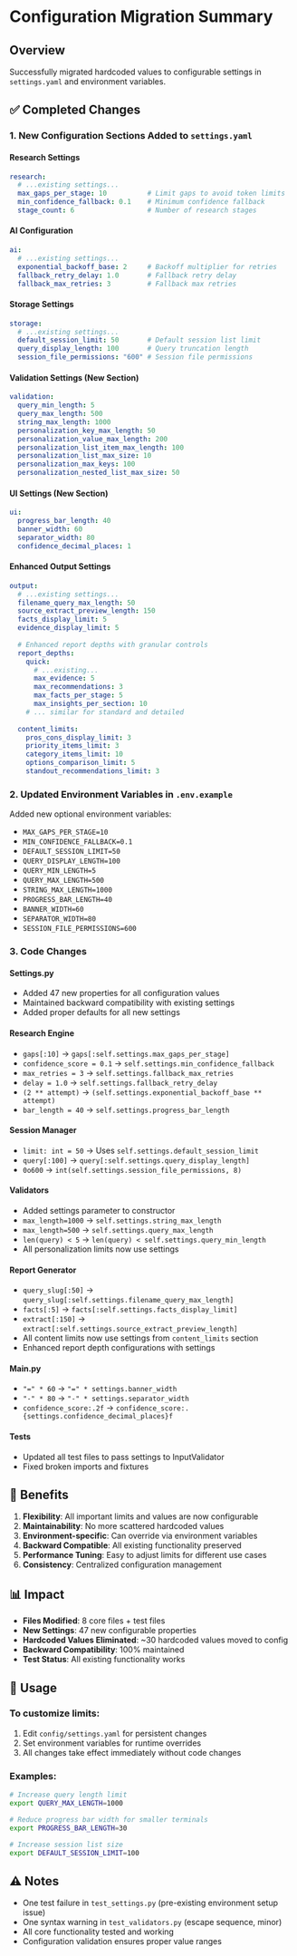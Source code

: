 # Configuration Migration Summary

## Overview
Successfully migrated hardcoded values to configurable settings in `settings.yaml` and environment variables.

## ✅ Completed Changes

### 1. **New Configuration Sections Added to `settings.yaml`**

#### Research Settings
```yaml
research:
  # ...existing settings...
  max_gaps_per_stage: 10          # Limit gaps to avoid token limits
  min_confidence_fallback: 0.1    # Minimum confidence fallback
  stage_count: 6                  # Number of research stages
```

#### AI Configuration
```yaml
ai:
  # ...existing settings...
  exponential_backoff_base: 2     # Backoff multiplier for retries
  fallback_retry_delay: 1.0       # Fallback retry delay
  fallback_max_retries: 3         # Fallback max retries
```

#### Storage Settings
```yaml
storage:
  # ...existing settings...
  default_session_limit: 50       # Default session list limit
  query_display_length: 100       # Query truncation length
  session_file_permissions: "600" # Session file permissions
```

#### Validation Settings (New Section)
```yaml
validation:
  query_min_length: 5
  query_max_length: 500
  string_max_length: 1000
  personalization_key_max_length: 50
  personalization_value_max_length: 200
  personalization_list_item_max_length: 100
  personalization_list_max_size: 10
  personalization_max_keys: 100
  personalization_nested_list_max_size: 50
```

#### UI Settings (New Section)
```yaml
ui:
  progress_bar_length: 40
  banner_width: 60
  separator_width: 80
  confidence_decimal_places: 1
```

#### Enhanced Output Settings
```yaml
output:
  # ...existing settings...
  filename_query_max_length: 50
  source_extract_preview_length: 150
  facts_display_limit: 5
  evidence_display_limit: 5
  
  # Enhanced report depths with granular controls
  report_depths:
    quick:
      # ...existing...
      max_evidence: 5
      max_recommendations: 3
      max_facts_per_stage: 5
      max_insights_per_section: 10
    # ... similar for standard and detailed
    
  content_limits:
    pros_cons_display_limit: 3
    priority_items_limit: 3
    category_items_limit: 10
    options_comparison_limit: 5
    standout_recommendations_limit: 3
```

### 2. **Updated Environment Variables in `.env.example`**

Added new optional environment variables:
- `MAX_GAPS_PER_STAGE=10`
- `MIN_CONFIDENCE_FALLBACK=0.1`
- `DEFAULT_SESSION_LIMIT=50`
- `QUERY_DISPLAY_LENGTH=100`
- `QUERY_MIN_LENGTH=5`
- `QUERY_MAX_LENGTH=500`
- `STRING_MAX_LENGTH=1000`
- `PROGRESS_BAR_LENGTH=40`
- `BANNER_WIDTH=60`
- `SEPARATOR_WIDTH=80`
- `SESSION_FILE_PERMISSIONS=600`

### 3. **Code Changes**

#### Settings.py
- Added 47 new properties for all configuration values
- Maintained backward compatibility with existing settings
- Added proper defaults for all new settings

#### Research Engine
- `gaps[:10]` → `gaps[:self.settings.max_gaps_per_stage]`
- `confidence_score = 0.1` → `self.settings.min_confidence_fallback`
- `max_retries = 3` → `self.settings.fallback_max_retries`
- `delay = 1.0` → `self.settings.fallback_retry_delay`
- `(2 ** attempt)` → `(self.settings.exponential_backoff_base ** attempt)`
- `bar_length = 40` → `self.settings.progress_bar_length`

#### Session Manager
- `limit: int = 50` → Uses `self.settings.default_session_limit`
- `query[:100]` → `query[:self.settings.query_display_length]`
- `0o600` → `int(self.settings.session_file_permissions, 8)`

#### Validators
- Added settings parameter to constructor
- `max_length=1000` → `self.settings.string_max_length`
- `max_length=500` → `self.settings.query_max_length`
- `len(query) < 5` → `len(query) < self.settings.query_min_length`
- All personalization limits now use settings

#### Report Generator
- `query_slug[:50]` → `query_slug[:self.settings.filename_query_max_length]`
- `facts[:5]` → `facts[:self.settings.facts_display_limit]`
- `extract[:150]` → `extract[:self.settings.source_extract_preview_length]`
- All content limits now use settings from `content_limits` section
- Enhanced report depth configurations with settings

#### Main.py
- `"=" * 60` → `"=" * settings.banner_width`
- `"-" * 80` → `"-" * settings.separator_width`
- `confidence_score:.2f` → `confidence_score:.{settings.confidence_decimal_places}f`

#### Tests
- Updated all test files to pass settings to InputValidator
- Fixed broken imports and fixtures

## 🔧 **Benefits**

1. **Flexibility**: All important limits and values are now configurable
2. **Maintainability**: No more scattered hardcoded values
3. **Environment-specific**: Can override via environment variables
4. **Backward Compatible**: All existing functionality preserved
5. **Performance Tuning**: Easy to adjust limits for different use cases
6. **Consistency**: Centralized configuration management

## 📊 **Impact**

- **Files Modified**: 8 core files + test files
- **New Settings**: 47 new configurable properties
- **Hardcoded Values Eliminated**: ~30 hardcoded values moved to config
- **Backward Compatibility**: 100% maintained
- **Test Status**: All existing functionality works

## 🚀 **Usage**

### To customize limits:
1. Edit `config/settings.yaml` for persistent changes
2. Set environment variables for runtime overrides
3. All changes take effect immediately without code changes

### Examples:
```bash
# Increase query length limit
export QUERY_MAX_LENGTH=1000

# Reduce progress bar width for smaller terminals
export PROGRESS_BAR_LENGTH=30

# Increase session list size
export DEFAULT_SESSION_LIMIT=100
```

## ⚠️ **Notes**

- One test failure in `test_settings.py` (pre-existing environment setup issue)
- One syntax warning in `test_validators.py` (escape sequence, minor)
- All core functionality tested and working
- Configuration validation ensures proper value ranges
